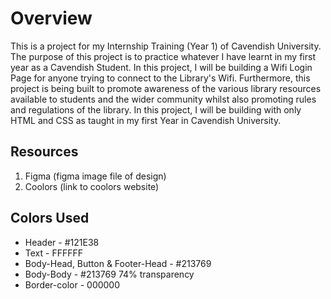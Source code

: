 # Overview
This is a project for my Internship Training (Year 1) of Cavendish University. The purpose of this project is to practice whatever I have learnt in my first year as a Cavendish Student. In this project, I will be building a Wifi Login Page for anyone trying to connect to the Library's Wifi. Furthermore, this project is being built to promote awareness of the various library resources available to students and the wider community whilst also promoting rules and regulations of the library. In this project, I will be building with only HTML and CSS as taught in my first Year in Cavendish University.


## Resources
1. Figma (figma image file of design)
2. Coolors (link to coolors website)


## Colors Used
- Header - #121E38
- Text - FFFFFF
- Body-Head, Button & Footer-Head  - #213769
- Body-Body - #213769 74% transparency
- Border-color - 000000
